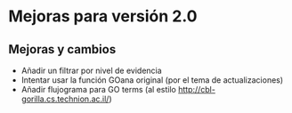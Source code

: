 # Mejoras para versión 2.0

## Mejoras y cambios

* Añadir un filtrar por nivel de evidencia
* Intentar usar la función GOana original (por el tema de actualizaciones)
* Añadir flujograma para GO terms (al estilo http://cbl-gorilla.cs.technion.ac.il/)

